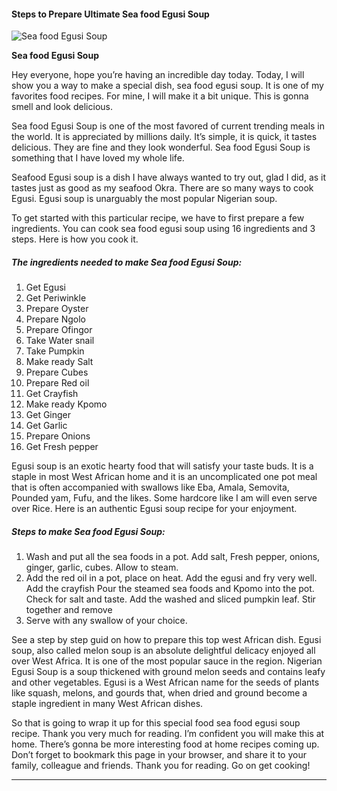             

#### Steps to Prepare Ultimate Sea food Egusi Soup

![Sea food Egusi Soup](https://img-global.cpcdn.com/recipes/ffd71f374eea4631/751x532cq70/sea-food-egusi-soup-recipe-main-photo.jpg)

**Sea food Egusi Soup**

Hey everyone, hope you’re having an incredible day today. Today, I will show you a way to make a special dish, sea food egusi soup. It is one of my favorites food recipes. For mine, I will make it a bit unique. This is gonna smell and look delicious.

Sea food Egusi Soup is one of the most favored of current trending meals in the world. It is appreciated by millions daily. It’s simple, it is quick, it tastes delicious. They are fine and they look wonderful. Sea food Egusi Soup is something that I have loved my whole life.

Seafood Egusi soup is a dish I have always wanted to try out, glad I did, as it tastes just as good as my seafood Okra. There are so many ways to cook Egusi. Egusi soup is unarguably the most popular Nigerian soup.

To get started with this particular recipe, we have to first prepare a few ingredients. You can cook sea food egusi soup using 16 ingredients and 3 steps. Here is how you cook it.

##### The ingredients needed to make Sea food Egusi Soup:

1.  Get Egusi
2.  Get Periwinkle
3.  Prepare Oyster
4.  Prepare Ngolo
5.  Prepare Ofingor
6.  Take Water snail
7.  Take Pumpkin
8.  Make ready Salt
9.  Prepare Cubes
10.  Prepare Red oil
11.  Get Crayfish
12.  Make ready Kpomo
13.  Get Ginger
14.  Get Garlic
15.  Prepare Onions
16.  Get Fresh pepper

Egusi soup is an exotic hearty food that will satisfy your taste buds. It is a staple in most West African home and it is an uncomplicated one pot meal that is often accompanied with swallows like Eba, Amala, Semovita, Pounded yam, Fufu, and the likes. Some hardcore like I am will even serve over Rice. Here is an authentic Egusi soup recipe for your enjoyment.

##### Steps to make Sea food Egusi Soup:

1.  Wash and put all the sea foods in a pot. Add salt, Fresh pepper, onions, ginger, garlic, cubes. Allow to steam.
2.  Add the red oil in a pot, place on heat. Add the egusi and fry very well. Add the crayfish Pour the steamed sea foods and Kpomo into the pot. Check for salt and taste. Add the washed and sliced pumpkin leaf. Stir together and remove
3.  Serve with any swallow of your choice.

See a step by step guid on how to prepare this top west African dish. Egusi soup, also called melon soup is an absolute delightful delicacy enjoyed all over West Africa. It is one of the most popular sauce in the region. Nigerian Egusi Soup is a soup thickened with ground melon seeds and contains leafy and other vegetables. Egusi is a West African name for the seeds of plants like squash, melons, and gourds that, when dried and ground become a staple ingredient in many West African dishes.

So that is going to wrap it up for this special food sea food egusi soup recipe. Thank you very much for reading. I’m confident you will make this at home. There’s gonna be more interesting food at home recipes coming up. Don’t forget to bookmark this page in your browser, and share it to your family, colleague and friends. Thank you for reading. Go on get cooking!

* * *